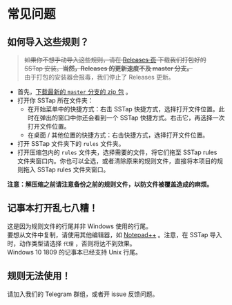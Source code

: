 # 常见问题

## 如何导入这些规则？
> ~~如果你不想手动导入这些规则，请在 [Releases 页](https://github.com/FQrabbit/SSTap-Rule/releases) 下载我们打包好的 SSTap 安装。**当然，Releases 的更新速度不及 master 分支。**~~  
由于打包的安装器会报毒，我们停止了 Releases 更新。

- 首先，[下载最新的 `master` 分支的 zip 包](https://github.com/FQrabbit/SSTap-Rule/archive/master.zip) 。  
- 打开你 SSTap 所在文件夹：  
    - 在开始菜单中的快捷方式：右击 SSTap 快捷方式，选择打开文件位置。此时在弹出的窗口中你还会看到一个 SSTap 快捷方式。右击它，再选择一次打开文件位置。  
    - 在桌面 / 其他位置的快捷方式：右击快捷方式，选择打开文件位置。
- 打开 SSTap 文件夹下的 `rules` 文件夹。
- 打开压缩包内的 `rules` 文件夹，选择需要的文件，将它们拖至 SSTap rules 文件夹窗口内。你也可以全选，或者清除原来的规则文件，直接将本项目的规则拖入 SSTap rules 文件夹窗口。

**注意：解压缩之前请注意备份之前的规则文件，以防文件被覆盖造成的麻烦。**

## 记事本打开乱七八糟！

这是因为规则文件的行尾并非 Windows 使用的行尾。  
要想从文件中复制，请使用其他编辑器，如 [Notepad++](https://notepad-plus-plus.org/download/) 。注意，在 SSTap 导入时，动作类型请选择 `代理` ，否则将达不到效果。  
Windows 10 1809 的记事本已经支持 Unix 行尾。

## 规则无法使用！

请加入我们的 Telegram 群组，或者开 issue 反馈问题。